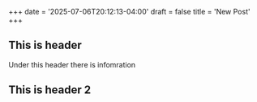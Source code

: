 +++
date = '2025-07-06T20:12:13-04:00'
draft = false
title = 'New Post'
+++

## This is header

Under this header there is infomration

## This is header 2
